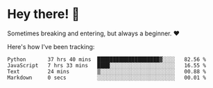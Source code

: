 # Hey there! 👋
Sometimes breaking and entering, but always a beginner. ❤️

Here's how I've been tracking:
<!--START_SECTION:waka-->

```text
Python       37 hrs 40 mins  ████████████████████▓░░░░   82.56 %
JavaScript   7 hrs 33 mins   ████░░░░░░░░░░░░░░░░░░░░░   16.55 %
Text         24 mins         ▒░░░░░░░░░░░░░░░░░░░░░░░░   00.88 %
Markdown     0 secs          ░░░░░░░░░░░░░░░░░░░░░░░░░   00.01 %
```

<!--END_SECTION:waka-->
